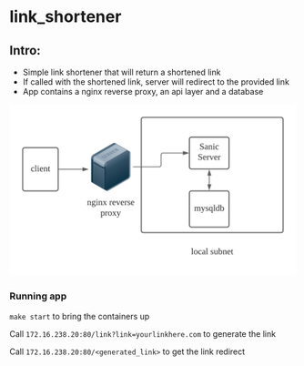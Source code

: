 # link_shortener

Intro:
-------
 - Simple link shortener that will return a shortened link
 - If called with the shortened link, server will redirect to the provided link
 - App contains a nginx reverse proxy, an api layer and a database

![Architecture diagram](./docs/architecture_diagram.png)


### Running app

  ```make start``` to bring the containers up


 Call ```172.16.238.20:80/link?link=yourlinkhere.com``` to generate the link


  Call ```172.16.238.20:80/<generated_link>``` to get the link redirect

